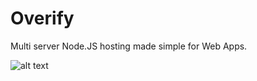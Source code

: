 # Overify
Multi server Node.JS hosting made simple for Web Apps.

![alt text](https://risingstack.com/static/images/trace.png "Overify")
